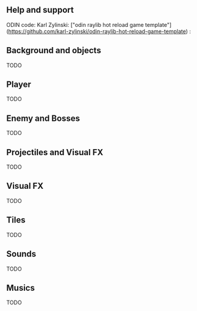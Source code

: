 Help and support
-----------

ODIN code:
Karl Zylinski: ["odin raylib hot reload game template"] (https://github.com/karl-zylinski/odin-raylib-hot-reload-game-template) :



Background and objects
-----------

TODO


Player
-----------
TODO


Enemy and Bosses
-----------
TODO


Projectiles and Visual FX
-----------
TODO


Visual FX
-----------
TODO


Tiles
-----------
TODO


Sounds
-----------
TODO


Musics
-----------
TODO
